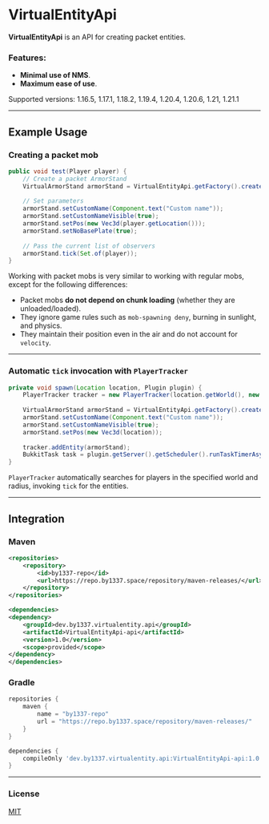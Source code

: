# VirtualEntityApi

**VirtualEntityApi** is an API for creating packet entities.

### Features:
- **Minimal use of NMS**.
- **Maximum ease of use**.

Supported versions: 1.16.5, 1.17.1, 1.18.2, 1.19.4, 1.20.4, 1.20.6, 1.21, 1.21.1

---

## Example Usage

### Creating a packet mob
```java
public void test(Player player) {
    // Create a packet ArmorStand
    VirtualArmorStand armorStand = VirtualEntityApi.getFactory().create(VirtualEntityType.ARMOR_STAND, VirtualArmorStand.class);
    
    // Set parameters
    armorStand.setCustomName(Component.text("Custom name"));
    armorStand.setCustomNameVisible(true);
    armorStand.setPos(new Vec3d(player.getLocation()));
    armorStand.setNoBasePlate(true);
    
    // Pass the current list of observers
    armorStand.tick(Set.of(player));
}
```

Working with packet mobs is very similar to working with regular mobs, except for the following differences:
- Packet mobs **do not depend on chunk loading** (whether they are unloaded/loaded).
- They ignore game rules such as `mob-spawning deny`, burning in sunlight, and physics.
- They maintain their position even in the air and do not account for `velocity`.

---

### Automatic `tick` invocation with `PlayerTracker`
```java
private void spawn(Location location, Plugin plugin) {
    PlayerTracker tracker = new PlayerTracker(location.getWorld(), new Vec3d(location));
    
    VirtualArmorStand armorStand = VirtualEntityApi.getFactory().create(VirtualEntityType.ARMOR_STAND, VirtualArmorStand.class);
    armorStand.setCustomName(Component.text("Custom name"));
    armorStand.setCustomNameVisible(true);
    armorStand.setPos(new Vec3d(location));
    
    tracker.addEntity(armorStand);
    BukkitTask task = plugin.getServer().getScheduler().runTaskTimerAsynchronously(plugin, tracker::tick, 1, 1);
}
```

`PlayerTracker` automatically searches for players in the specified world and radius, invoking `tick` for the entities.

---

## Integration

### Maven
```xml
<repositories>
    <repository>
        <id>by1337-repo</id>
        <url>https://repo.by1337.space/repository/maven-releases/</url>
    </repository>
</repositories>

<dependencies>
<dependency>
    <groupId>dev.by1337.virtualentity.api</groupId>
    <artifactId>VirtualEntityApi-api</artifactId>
    <version>1.0</version>
    <scope>provided</scope>
</dependency>
</dependencies>
```

### Gradle
```groovy
repositories {
    maven {
        name = "by1337-repo"
        url = "https://repo.by1337.space/repository/maven-releases/"
    }
}

dependencies {
    compileOnly 'dev.by1337.virtualentity.api:VirtualEntityApi-api:1.0'
}
```

---

### License
[MIT](LICENSE)